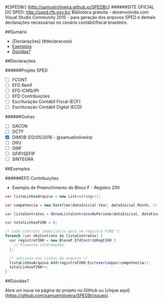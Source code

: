 #[SPEDBr] (http://samuelroliveira.github.io/SPEDBr/)
######SITE OFICIAL DO SPED: http://sped.rfb.gov.br/
Biblioteca gratuita  - desenvolvida com Visual Studio Community 2015 - para geração dos arquivos SPED e demais declarações necessárias no cenário contábil/fiscal brasileiro.

##Sumário

- [Declarações] (#declaracoes)
- [Exemplos](#exemplos)
- [Dúvidas?](#dúvidas)

##Declarações

######Projeto SPED

- [ ] FCONT
- [ ] EFD Reinf
- [ ] EFD ICMS/IPI
- [ ] EFD Contribuições
- [ ] Escrituração Contábil Fiscal (ECF)
- [ ] Escrituração Contábil Digital (ECD)

######Outras

- [ ] DACON
- [ ] DCTF
- [x] DIMOB (02/05/2016 - @samuelroliveira)
- [ ] DIPJ
- [ ] DIRF
- [ ] GFIP/SEFIP
- [ ] SINTEGRA

##Exemplos

######EFD Contribuições

- Exemplo de Preenchimento do Bloco F - Registro 200

```cs
var listaLinhasArquivo = new List<string>();

var competencia = new DateTime(dataInicial.Year, dataInicial.Month, 1);

var listaContratos = ObtemListaContratosNoPeriodo(dataInicial, dataFinal);

var totalLinhasF200 = 0;

/* Cada contrato imobiliário gera um registro F200 */
foreach (var objContrato in listaContratos) {
  var registroF200 = new BlocoF.EfdContribRegF200 {
    // Preenche informações
  };

  /* adiciona nas linhas do arquivo */
  listaLinhasArquivo.Add(registroF200.EscreverCampos(competencia));
  totalLinhasF200++;
}
```

##Dúvidas?

Abra um issue na página do projeto no GitHub ou [clique aqui] (https://github.com/samuelroliveira/SPEDBr/issues).
